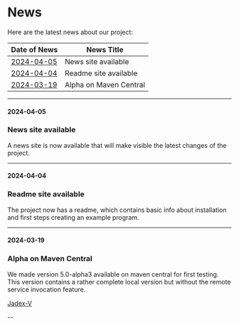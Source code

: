 # News

Here are the latest news about our project:

| Date of News | News Title                                            |
|--------------|-------------------------------------------------------|
| [2024-04-05](#2024-04-05) | News site available |
| [2024-04-04](#2024-04-04) | Readme site available |
| [2024-03-19](#2024-03-19) | Alpha on Maven Central |

---

#### 2024-04-05
### News site available

A news site is now available that will make visible the latest changes of the project.

---

#### 2024-04-04
### Readme site available

The project now has a readme, which contains basic info about installation and first steps
creating an example program.

---

#### 2024-03-19
### Alpha on Maven Central

We made version 5.0-alpha3 available on maven central for first testing. This version
contains a rather complete local version but without the remote service invocation feature.

[Jadex-V](https://central.sonatype.com/artifact/org.activecomponents.jadex/jadex-v)

--